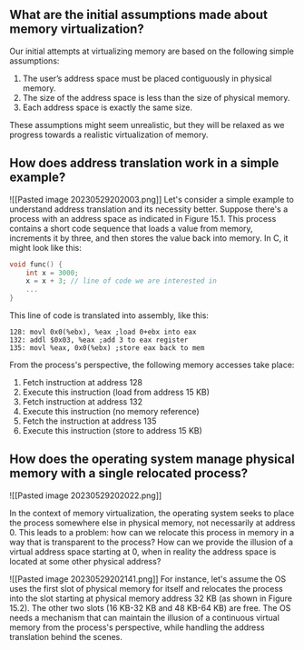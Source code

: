## What are the initial assumptions made about memory virtualization?

Our initial attempts at virtualizing memory are based on the following simple assumptions:

1. The user’s address space must be placed contiguously in physical memory.
2. The size of the address space is less than the size of physical memory.
3. Each address space is exactly the same size.

These assumptions might seem unrealistic, but they will be relaxed as we progress towards a realistic virtualization of memory.

## How does address translation work in a simple example?

![[Pasted image 20230529202003.png]]
Let's consider a simple example to understand address translation and its necessity better. Suppose there's a process with an address space as indicated in Figure 15.1. This process contains a short code sequence that loads a value from memory, increments it by three, and then stores the value back into memory. In C, it might look like this:

```c
void func() {
    int x = 3000;
    x = x + 3; // line of code we are interested in
    ...
}
```

This line of code is translated into assembly, like this:

```assembly
128: movl 0x0(%ebx), %eax ;load 0+ebx into eax
132: addl $0x03, %eax ;add 3 to eax register
135: movl %eax, 0x0(%ebx) ;store eax back to mem
```

From the process's perspective, the following memory accesses take place:

1. Fetch instruction at address 128
2. Execute this instruction (load from address 15 KB)
3. Fetch instruction at address 132
4. Execute this instruction (no memory reference)
5. Fetch the instruction at address 135
6. Execute this instruction (store to address 15 KB)

## How does the operating system manage physical memory with a single relocated process?
![[Pasted image 20230529202022.png]]

In the context of memory virtualization, the operating system seeks to place the process somewhere else in physical memory, not necessarily at address 0. This leads to a problem: how can we relocate this process in memory in a way that is transparent to the process? How can we provide the illusion of a virtual address space starting at 0, when in reality the address space is located at some other physical address?

![[Pasted image 20230529202141.png]]
For instance, let's assume the OS uses the first slot of physical memory for itself and relocates the process into the slot starting at physical memory address 32 KB (as shown in Figure 15.2). The other two slots (16 KB-32 KB and 48 KB-64 KB) are free. The OS needs a mechanism that can maintain the illusion of a continuous virtual memory from the process's perspective, while handling the address translation behind the scenes.

